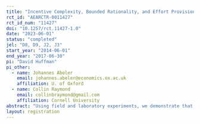 ```yaml
---
title: "Incentive Complexity, Bounded Rationality, and Effort Provision"
rct_id: "AEARCTR-0011427"
rct_id_num: "11427"
doi: "10.1257/rct.11427-1.0"
date: "2023-06-01"
status: "completed"
jel: "D8, D9, J2, J3"
start_year: "2014-06-01"
end_year: "2017-06-30"
pi: "David Huffman"
pi_other:
  - name: Johannes Abeler
    email: johannes.abeler@economics.ox.ac.uk
    affiliation: U. of Oxford
  - name: Collin Raymond
    email: collinbraymond@gmail.com
    affiliation: Cornell University
abstract: "Using field and laboratory experiments, we demonstrate that the complexity of incentive schemes and worker bounded rationality can interact to affect effort provision, by shrouding particular attributes of the incentives. In our setting, complexity leads workers to over-provide effort relative to a fully rational benchmark, and improves efficiency. We identify contract features, and facets of worker cognitive ability, that matter for shrouding. We find that even relatively small degrees of shrouding can cause large shifts in behavior. Our results illustrate important implications of complexity for designing and regulating workplace incentive contracts."
layout: registration
---
```


